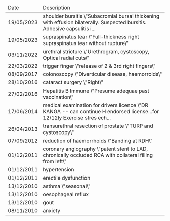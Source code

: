 <table><thead><tr><td>Date</td><td>Description</td></tr></thead><tbody><tr><td>19/05/2023</td><td>shoulder bursitis \"Subacromial bursal thickening with effusion bilaterally. Suspected bursitis. Adhesive capsulitis i...</td></tr><tr><td>19/05/2023</td><td>supraspinatus tear \"Full-thickness right supraspinatus tear without rupture\"</td></tr><tr><td>03/11/2022</td><td>urethral stricture \"Urethrogram, cystoscopy, Optical radial cuts\"</td></tr><tr><td>22/03/2022</td><td>trigger finger \"release of 2 & 3rd right fingers\"</td></tr><tr><td>08/09/2017</td><td>colonoscopy \"Diverticular disease, haemorroids\"</td></tr><tr><td>28/10/2016</td><td>cataract surgery \"Right\"</td></tr><tr><td>27/02/2016</td><td>Hepatitis B Immune \"Presume adequae past vaccination\"</td></tr><tr><td>17/06/2014</td><td>medical examination for drivers licence \"DR KANGA -- can continue H endorsed license...for 12/12ly Exercise stres ech...</td></tr><tr><td>26/04/2013</td><td>transurethral resection of prostate \"TURP and cystoscopy\"</td></tr><tr><td>07/09/2012</td><td>reduction of haemorrhoids \"Banding at RDH\"</td></tr><tr><td>01/12/2011</td><td>coronary angiography \"patent stent to LAD, chronically occluded RCA with collateral filling from left\"</td></tr><tr><td>01/12/2011</td><td>hypertension</td></tr><tr><td>01/12/2011</td><td>erectile dysfunction</td></tr><tr><td>13/12/2010</td><td>asthma \"seasonal\"</td></tr><tr><td>13/12/2010</td><td>oesophageal reflux</td></tr><tr><td>13/12/2010</td><td>gout</td></tr><tr><td>08/11/2010</td><td>anxiety</td></tr></tbody></table>